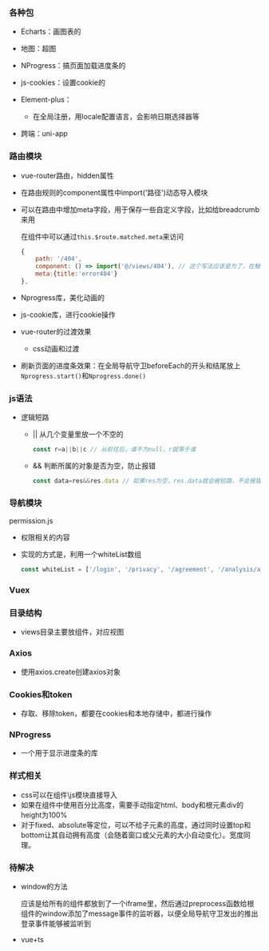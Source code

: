 ### 各种包

* Echarts：画图表的

* 地图：超图

* NProgress：搞页面加载进度条的

* js-cookies：设置cookie的

* Element-plus：

  * 在全局注册，用locale配置语言，会影响日期选择器等

* 跨端：uni-app

  



### 路由模块

* vue-router路由，hidden属性

* 在路由规则的component属性中import('路径')动态导入模块

* 可以在路由中增加meta字段，用于保存一些自定义字段，比如给breadcrumb来用
  
  在组件中可以通过`this.$route.matched.meta`来访问
  
  ```js
  {
      path: '/404',
      component: () => import('@/views/404'), // 这个写法应该是为了，在触发该路由时才引入组件
      meta:{title:'error404'}
  },
  ```
  
* Nprogress库，美化动画的

* js-cookie库，进行cookie操作

* vue-router的过渡效果

  * css动画和过渡
  
* 刷新页面的进度条效果：在全局导航守卫beforeEach的开头和结尾放上`Nprogress.start()`和`Nprogress.done()`

### js语法

* 逻辑短路

  * || 从几个变量里放一个不空的

    ```js
    const r=a||b||c // 从前往后，谁不为null，r就等于谁
    ```

  * && 判断所属的对象是否为空，防止报错

    ```js
    const data=res&&res.data // 如果res为空，res.data就会被短路，不会报错，不影响后面的逻辑执行
    ```

    

### 导航模块

permission.js

* 权限相关的内容

* 实现的方式是，利用一个whiteList数组

  ```js
  const whiteList = ['/login', '/privacy', '/agreement', '/analysis/app','/briefInfo','/detailApp']
  ```

### Vuex 



### 目录结构

* views目录主要放组件，对应视图

### Axios

* 使用axios.create创建axios对象

### Cookies和token

* 存取、移除token，都要在cookies和本地存储中，都进行操作

### NProgress

* 一个用于显示进度条的库

### 样式相关

* css可以在组件\js模块直接导入
* 如果在组件中使用百分比高度，需要手动指定html、body和根元素div的height为100%
* 对于fixed、absolute等定位，可以不给子元素的高度，通过同时设置top和bottom让其自动拥有高度（会随着窗口或父元素的大小自动变化）。宽度同理。

### 待解决

* window的方法

  应该是给所有的组件都放到了一个iframe里，然后通过preprocess函数给根组件的window添加了message事件的监听器，以便全局导航守卫发出的推出登录事件能够被监听到

* vue+ts

  